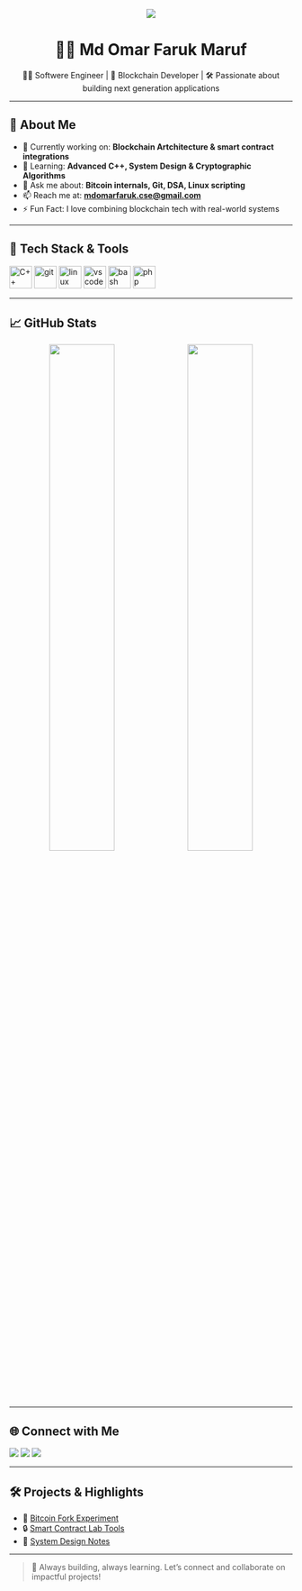 <!-- Profile Header Banner -->
<p align="center">
  <img src="https://capsule-render.vercel.app/api?type=waving&height=200&color=gradient&text=Hi!%20I'm%20Omar&fontAlign=50&animation=fadeIn"/>
</p>

<!-- Intro -->
<h1 align="center">👨‍💻 Md Omar Faruk Maruf</h1>
<p align="center"> 👨‍💻 Softwere Engineer | 💼 Blockchain Developer | 🛠️ Passionate about building next generation applications</p>

---

## 🧠 About Me

- 🔭 Currently working on: **Blockchain Artchitecture & smart contract integrations**
- 🌱 Learning: **Advanced C++, System Design & Cryptographic Algorithms**
- 💬 Ask me about: **Bitcoin internals, Git, DSA, Linux scripting**
- 📫 Reach me at: **mdomarfaruk.cse@gmail.com**
- ⚡ Fun Fact: I love combining blockchain tech with real-world systems

---

## 🚀 Tech Stack & Tools

<p align="left">
  <img src="https://cdn.jsdelivr.net/gh/devicons/devicon/icons/cplusplus/cplusplus-original.svg" alt="C++" width="40" height="40"/>
  <img src="https://cdn.jsdelivr.net/gh/devicons/devicon/icons/git/git-original.svg" alt="git" width="40" height="40"/>
  <img src="https://cdn.jsdelivr.net/gh/devicons/devicon/icons/linux/linux-original.svg" alt="linux" width="40" height="40"/>
  <img src="https://cdn.jsdelivr.net/gh/devicons/devicon/icons/vscode/vscode-original.svg" alt="vscode" width="40" height="40"/>
  <img src="https://cdn.jsdelivr.net/gh/devicons/devicon/icons/bash/bash-original.svg" alt="bash" width="40" height="40"/>
  <img src="https://cdn.jsdelivr.net/gh/devicons/devicon/icons/php/php-original.svg" alt="php" width="40" height="40"/>
</p>

---

## 📈 GitHub Stats

<p align="center">
  <img src="https://github-readme-stats.vercel.app/api?username=OmarFarukMaruf&show_icons=true&theme=radical" width="48%"/>
  <img src="https://github-readme-streak-stats.herokuapp.com/?user=OmarFarukMaruf&theme=radical" width="48%"/>
</p>

---

## 🌐 Connect with Me

<p align="left">
  <a href="mailto:mdomarfaruk.cse@gmail.com"><img src="https://img.shields.io/badge/email-%23EA4335.svg?&style=for-the-badge&logo=gmail&logoColor=white"/></a>
  <a href="https://www.linkedin.com/in/omar-faruk-maruf"><img src="https://img.shields.io/badge/LinkedIn-%230077B5.svg?&style=for-the-badge&logo=linkedin&logoColor=white"/></a>
  <a href="https://www.instagram.com/omar_faruk_maruf/"><img src="https://img.shields.io/badge/Instagram-%23E4405F.svg?&style=for-the-badge&logo=instagram&logoColor=white"/></a>
</p>

---

## 🛠️ Projects & Highlights

- 🔗 [Bitcoin Fork Experiment](https://github.com/omarSmcLabs/smcbitcoin_v24)
- 🔒 [Smart Contract Lab Tools](https://github.com/omarSmcLabs/smc-tools)
- 📘 [System Design Notes](https://github.com/omarSmcLabs/system-design-notes)

---

> 🎯 Always building, always learning. Let’s connect and collaborate on impactful projects!
